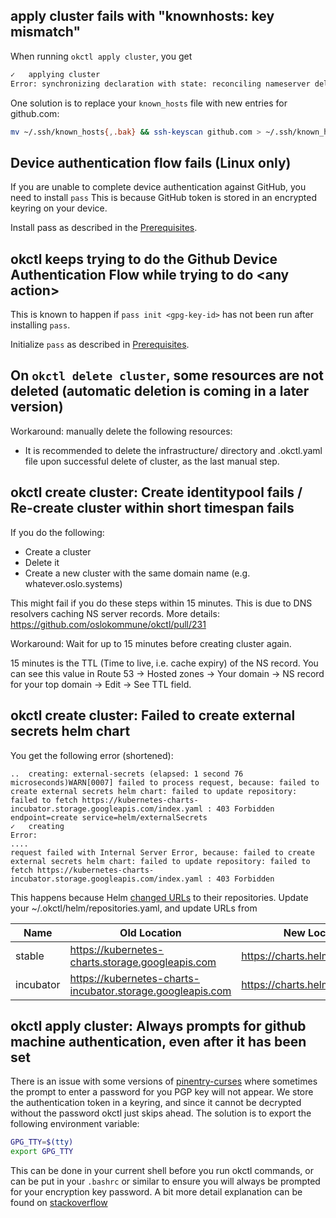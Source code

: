 ## apply cluster fails with "knownhosts: key mismatch"

When running `okctl apply cluster`, you get

```bash
✓   applying cluster
Error: synchronizing declaration with state: reconciling nameserver delegation: initiating dns zone delegation: staging repository: cloning repository: ssh: handshake failed: knownhosts: key mismatch
```

One solution is to replace your `known_hosts` file with new entries for github.com:

```bash
mv ~/.ssh/known_hosts{,.bak} && ssh-keyscan github.com > ~/.ssh/known_hosts
````

## Device authentication flow fails (Linux only)

If you are unable to complete device authentication against GitHub, you need to install `pass`
This is because GitHub token is stored in an encrypted keyring on your device.

Install pass as described in the [Prerequisites](../../getting-started/prerequisites/#pass-linux-only).

## okctl keeps trying to do the Github Device Authentication Flow while trying to do \<any action\>

This is known to happen if `pass init <gpg-key-id>` has not been run after installing `pass`.

Initialize `pass` as described in [Prerequisites](../../getting-started/prerequisites/#initialize-pass).

## On `okctl delete cluster`, some resources are not deleted (automatic deletion is coming in a later version)

Workaround: manually delete the following resources:

* It is recommended to delete the infrastructure/<env> directory and .okctl.yaml file upon successful delete of cluster, as the last manual step.

## okctl create cluster: Create identitypool fails / Re-create cluster within short timespan fails

If you do the following:

* Create a cluster
* Delete it
* Create a new cluster with the same domain name (e.g. whatever.oslo.systems)

This might fail if you do these steps within 15 minutes. This is due to DNS resolvers caching NS server records.
More details: https://github.com/oslokommune/okctl/pull/231

Workaround: Wait for up to 15 minutes before creating cluster again.

15 minutes is the TTL (Time to live, i.e. cache expiry) of the NS record. You can see this value in
Route 53 -> Hosted zones -> Your domain -> NS record for your top domain -> Edit -> See TTL field.

## okctl create cluster: Failed to create external secrets helm chart

You get the following error (shortened):

```
..  creating: external-secrets (elapsed: 1 second 76 microseconds)WARN[0007] failed to process request, because: failed to create external secrets helm chart: failed to update repository: failed to fetch https://kubernetes-charts-incubator.storage.googleapis.com/index.yaml : 403 Forbidden  endpoint=create service=helm/externalSecrets
✓   creating
Error:
....
request failed with Internal Server Error, because: failed to create external secrets helm chart: failed to update repository: failed to fetch https://kubernetes-charts-incubator.storage.googleapis.com/index.yaml : 403 Forbidden
```

This happens because Helm
[changed URLs](https://helm.sh/blog/new-location-stable-incubator-charts/#:~:text=The%20new%20location%20for%20the,use%20before%20November%2013%2C%202020.)
to their repositories. Update your ~/.okctl/helm/repositories.yaml, and update URLs from

| Name     | Old Location                                               | New Location                     |
| -------- | ---------------------------------------------------------- | -------------------------------- |
stable	   | https://kubernetes-charts.storage.googleapis.com           | https://charts.helm.sh/stable    |
incubator  | https://kubernetes-charts-incubator.storage.googleapis.com | https://charts.helm.sh/incubator |

## okctl apply cluster: Always prompts for github machine authentication, even after it has been set

There is an issue with some versions of [pinentry-curses](https://manpages.debian.org/testing/pinentry-curses/pinentry-curses.1.en.html) where sometimes the prompt
to enter a password for you PGP key will not appear. We store the authentication token in a keyring, and since it cannot be decrypted without the password okctl
just skips ahead. The solution is to export the following environment variable:

```bash
GPG_TTY=$(tty)
export GPG_TTY
```

This can be done in your current shell before you run okctl commands, or can be put in your `.bashrc` or similar to ensure you will always be prompted for your
encryption key password. A bit more detail explanation can be found on [stackoverflow](https://stackoverflow.com/questions/17769831/how-to-make-gpg-prompt-for-passphrase-on-cli)